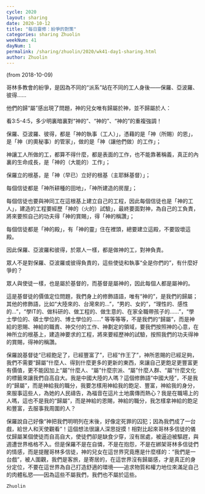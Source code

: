 ```yaml
---
cycle: 2020
layout: sharing
date: 2020-10-12
title: "每日靈修：紛爭的對策"
categories: sharing Zhuolin
weekNum: 41
dayNum: 1
permalink: /sharing/zhuolin/2020/wk41-day1-sharing.html
author: Zhuolin
---
```

(from 2018-10-09)

哥林多教會的紛爭，是因為不同的“派系”站在不同的工人身後——保羅、亞波羅、彼得……

他們的歸“屬”感出現了問題，神的兒女唯有歸屬於神，並不歸屬於人：

看3:5-4:5，多少明裏暗裏對“神的”、“神的”、“神的”的重複強調！

保羅、亞波羅、彼得，都是「神的執事（工人）」，憑藉的是「神（所賜）的恩」，是「神（的奧秘事）的管家」，做的是「神（讓他們做）的工作」；

神讓工人所做的工，都算不得什麼，都是表面的工作，也不能靠著稱義，真正的內裏的生命成長，是「神的（大能的）工作」；

保羅立的根基，是「神（早已）立好的根基（主耶穌基督）」；

每個信徒都是「神所耕種的田地」，「神所建造的房屋」；

每個信徒也要與神同工在這根基上建立自己的工程，因此每個信徒也是「神的工人」，建造的工程要經歷「神的（火的）試驗」，最終要面對神，為自己的工負責，將來要照自己的功夫得「神的賞賜」，得「神的稱讚」；

每個信徒都是「神的殿」，有「神的靈」住在裡頭，總要建立這殿，不要毀壞這殿。

因此保羅、亞波羅和彼得，於眾人一樣，都是做神的工，對神負責。

眾人不是對保羅、亞波羅或彼得負責的，這些使徒和執事“全是你們的”，有什麼好爭的？

眾人與使徒一樣，也是屬於基督的，而基督是屬神的，因此每個人都是屬神的。

這是基督徒的價值定位問題，我們身上的修飾語語，唯有“神的”，是我們的歸屬；其他的修飾語，比如“大陸來的、台灣來的…”，“男的、女的”，“理性的、感性的…”，“學IT的、做科研的、做工程的、做生意的、在家全職帶孩子的……”，“學士學位的、碩士學位的、博士學位的……” 等等等等，不是我們的“歸屬”，而是神給的恩賜、神給的職責、神交付的工作、神劃定的領域，要我們按照神的心意，在神所立的根基上，建造神要求的工程，將來要經歷神的試驗，按照我們的功夫得神的賞賜，得神的稱讚。

保羅說基督徒“已經飽足了，已經豐富了”，已經“作王了”，神所恩賜的已經足夠，我們不需要“歸屬”什麼人、得到什麼更多的更新的東西，來讓自己更飽足更豐富更有價值，更不能因加上“屬”什麼人、“屬”什麼宗派、“屬”什麼人群、“屬”什麼文化的標籤來讓我們自高自大。我是中國大陸的人嗎？這個修飾語“中國大陸”，不是我的“歸屬”，而是神給我的職分，我要怎樣用神給我的飽足、豐富，神給我的身分，來服事這些人，為她的人民禱告，為福音在這片土地廣傳而熱心？我是在職場上的人嗎，這也不是我的“歸屬”，而是神給的恩賜，神給的職分，我怎樣拿神給的飽足和豐富，去服事我周圍的人？

保羅說自己好像“神把我們明明列在末後，好像定死罪的囚犯；因為我們成了一台戲，給世人和天使觀看”！這個想法很讓人深思捉摸！相對比起來哥林多信徒的儀仗歸屬某個使徒而自高自大，使徒們卻是缺食少穿，沒有居處，被逼迫被驅趕，與週遭世界格格不入。但是保羅不是在自憐，不是在抱怨，不是在綁架哥林多信徒們的情感，而是提醒哥林多信徒，神的兒女在這世界究竟應是什麼樣的：“我們是一台戲”，被人圍觀，我們是客旅，是寄居的，在這世界沒有歸屬感，才是真正的身分定位，不要在這世界為自己打造舒適的環境——追求物質和權力地位來滿足自己的肉體私慾——因為這些不屬我們，我們也不屬於這些。

`Zhuolin`
